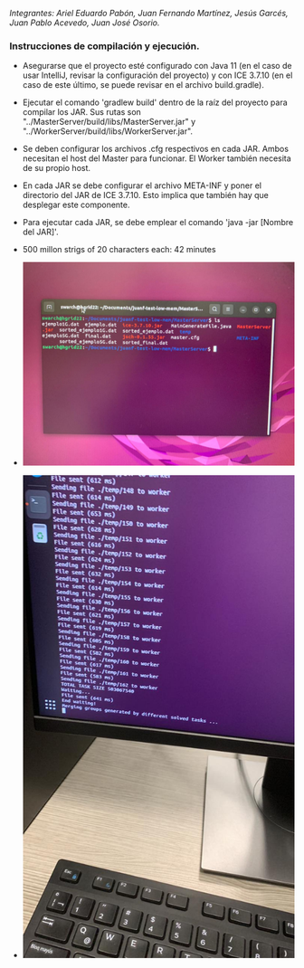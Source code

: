 
*Integrantes: Ariel Eduardo Pabón, Juan Fernando Martínez, Jesús Garcés, Juan Pablo Acevedo, Juan José Osorio.*

### Instrucciones de compilación y ejecución.

- Asegurarse que el proyecto esté configurado con Java 11 (en el caso de usar IntelliJ, revisar la configuración del proyecto) y con ICE 3.7.10 (en el caso de este último, se puede revisar en el archivo build.gradle).

- Ejecutar el comando 'gradlew build' dentro de la raíz del proyecto para compilar los JAR. Sus rutas son "../MasterServer/build/libs/MasterServer.jar" y "../WorkerServer/build/libs/WorkerServer.jar".

- Se deben configurar los archivos .cfg respectivos en cada JAR. Ambos necesitan el host del Master para funcionar. El Worker también necesita de su propio host.

- En cada JAR se debe configurar el archivo META-INF y poner el directorio del JAR de ICE 3.7.10. Esto implica que también hay que desplegar este componente.

- Para ejecutar cada JAR, se debe emplear el comando 'java -jar [Nombre del JAR]'.

- 500 millon strigs of 20 characters each: 42 minutes 

- 	![alt text](files.jpg)
- 	![alt text](time.jpg)
